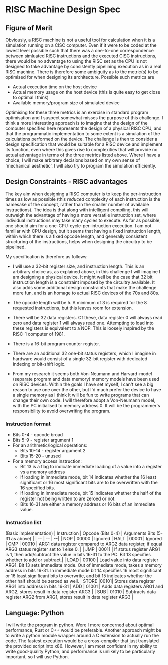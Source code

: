 # RISC Machine Design Spec

## Figure of Merit

Obviously, a RISC machine is not a useful tool for calculation when it is a simulation running on a CISC computer. Even if it were to be coded at the lowest level possible such that there was a one-to-one correspondence between simluated RISC instructions and the executed CISC instructions, there would be no advantage to using the RISC set as the CPU is not designed to take advantage by consistently pipelining execution as in a real RISC machine. There is therefore some ambiguity as to the metric(s) to be optimised for when designing its architecture. Possible such metrics are

- Actual execution time on the host device
- Actual memory usage on the host device (this is quite easy to get close to optimal I think)
- Available memory/program size of simulated device

Optimising for these three metrics is an exercise in standard program optimisation and I suspect somewhat misses the purpose of this challenge. I think a more interesting approach is to imagine that the design of the computer specified here represents the design of a physical RISC CPU, and that the programmatic implementation to some extent is a simulation of the calculations performed on the device. The challenge is then to consider a design specification that would be suitable for a RISC device and implement its function, even where this gives rise to complexities that will provide no actual advantage in terms of the three metrics listed above. Where I have a choice, I will make arbitrary decisions based on my own sense of 'mechanical aesthetic'. I will also try to program the simulation efficiently.

## Design Constraints - RISC advantages

The key aim when designing a RISC computer is to keep the per-instruction times as low as possible (this *reduced* complexity of each instruction is the namesake of the concept, rather than the smaller number of available instructions). The idea is that along with intelligent compiling, this will outweigh the advantage of having a more versatile instruction set, where individual instructions may take many cycles to execute. As far as possible, one should aim for a one-CPU-cycle-per-intruction execution. I am not familiar with CPU design, but it seems that having a fixed instruction length, within which there is a fixed opcode length, and generally consistent structuring of the instructions, helps when designing the circuitry to be pipelined.

My specification is therefore as follows:

- I will use a 32-bit register size, and instruction length. This is an arbitrary choice as, as explained above, in this challenge I will imagine I am designing a physical device. It might well be the case that 32 bit instruction length is a constraint imposed by the circuitry available. It also adds some additional design constraints that make the challenge more fun, and is an homage to actual RISC devices of the 70s and 80s.

- The opcode length will be 5. A minimum of 3 is required for the 8 requested instructions, but this leaves room for extension.

- There will be 32 data registers. Of these, data register 0 will always read zero and data register 1 will always read one. Attempting to load into these registers is equivalent to a NOP. This is loosely inspired by the RISC-1 computer of 1981.

- There is a 16-bit program counter register.

- There are an additional 32 one-bit status registers, which I imagine in hardware would consist of a single 32-bit register with dedicated indexing or bit-shift logic.

- From my research it seems both Von-Neumann and Harvard-model (separate program and data memory) memory models have been used on RISC devices. Within the goals I have set myself, I can't see a big reason to use one over the other, but I'd much prefer the device to have a single memory as I think It will be fun to write programs that can change their own code. I will therefore adopt a Von-Neumann model, with the PC initialised to memory address 0. It will be the programmer's responsibility to avoid overwriting the program.

### Instruction format

- Bits 0-4 - opcode broad
- Bits 5-9 - register argument 1
- For an arithmetic/logical operations:
    - Bits 10-14 - register argument 2
    - Bits 15-20 - unused
- For a memory access instruction: 
    - Bit 13 is a flag to indicate immediate loading of a value into a register vs a memory address
    - If loading in immediate mode, bit 14 indicates whether the 16 least significant or 16 most significant bits are to be overwritten with the 16 specified bits.
    - If loading in immediate mode, bit 15 indicates whether the half of the register not being written to are zeroed or not.
    - Bits 16-31 are either a memory address or 16 bits of an immediate value.

### Instruction list
(Basic implementation)
| Instruction | Opcode (Bits 0-4) | Arguments Bits (5-31 as above) |
| -- | -- | --|
| NOP | 00000 | Ignored
| HALT | 00001 | Ignored
| CMP | 00010 | ARG1 data register compared to ARG2 data register, if equal ARG3 status register set to 1 else 0. | 
| JMP | 00011 | If status register ARG1 is 1, then add/subtract the value in bits 16-31 to the PC. Bit 13 specifies whether to add or subtract.|
| LOAD | 00100 | Load value into data register ARG1. Bit 13 sets immediate mode. Out of immediate mode, takes a memory address in bits 16-31. In immediate mode bit 14 specifies 16 most significant or 16 least significant bits to overwrite, and bit 15 indicates whether the other half should be zeroed as well.
| STORE |00101|  Stores data register ARG1 into address in bits 16-31
| ADD | 01001 | Adds data registers ARG1 and ARG2, stores result in data register ARG3 |
| SUB | 01010 | Subtracts data register ARG2 from ARG1, stores result in data register ARG3 |


## Language: Python

I will write the program in python. Were I more concerned about optimal performance, Rust or C++ would be preferable. Another approach might be to write a python module wrapper around a C extension to actually run the code. The fastest execution would be a cross-compiler that just translated the provided script into x86. However, I am most confident in my ability to write good-quality Python, and performance is unlikely to be particularly important, so I will use Python.
